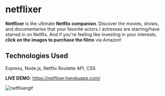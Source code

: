# netflixer
<strong>Netflixer</strong> is the ultimate <strong>Netflix companion</strong>. Discover the movies, shows, and documentaries that your favorite actors / actresses are starring/have starred in on Netflix. And if you're feeling like investing in your interests, <strong>click on the images to purchase the films</strong> via Amazon!

## Technologies Used
Express, Node.js, Netflix Roulette API, CSS

<strong>LIVE DEMO</strong>: https://netflixer.herokuapp.com/

![netflixergif](https://user-images.githubusercontent.com/24254780/30251499-35435610-962e-11e7-93aa-f8a70d27c138.gif)
